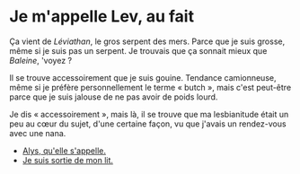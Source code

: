 Je m'appelle Lev, au fait
===============================

Ça vient de *Léviathan*, le gros serpent des mers. Parce que je suis
grosse, même si je suis pas un serpent. Je trouvais que ça sonnait
mieux que *Baleine*, 'voyez ? 

Il se trouve accessoirement que je suis gouine. Tendance camionneuse,
même si je préfère personnellement le terme « butch », mais c'est
peut-être parce que je suis jalouse de ne pas avoir de poids lourd. 

Je dis « accessoirement », mais là, il se trouve que ma lesbianitude
était un peu au cœur du sujet, d'une certaine façon, vu que j'avais un
rendez-vous avec une nana. 

* [Alys, qu'elle s'appelle.](alys.md)
* [Je suis sortie de mon lit.](lit.md)

